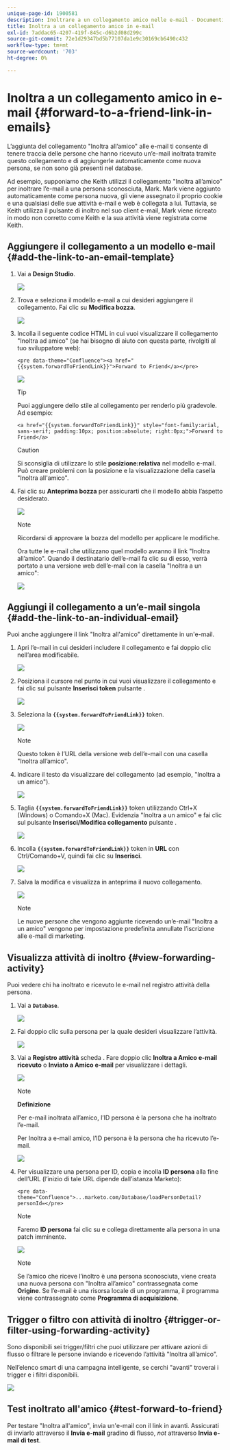 ```yaml
---
unique-page-id: 1900581
description: Inoltrare a un collegamento amico nelle e-mail - Documenti Marketo - Documentazione del prodotto
title: Inoltra a un collegamento amico in e-mail
exl-id: 7addac65-4207-419f-845c-d6b2d08d299c
source-git-commit: 72e1d29347bd5b77107da1e9c30169cb6490c432
workflow-type: tm+mt
source-wordcount: '703'
ht-degree: 0%

---
```


# Inoltra a un collegamento amico in e-mail {#forward-to-a-friend-link-in-emails}

L’aggiunta del collegamento &quot;Inoltra all’amico&quot; alle e-mail ti consente di tenere traccia delle persone che hanno ricevuto un’e-mail inoltrata tramite questo collegamento e di aggiungerle automaticamente come nuova persona, se non sono già presenti nel database.

Ad esempio, supponiamo che Keith utilizzi il collegamento &quot;Inoltra all’amico&quot; per inoltrare l’e-mail a una persona sconosciuta, Mark. Mark viene aggiunto automaticamente come persona nuova, gli viene assegnato il proprio cookie e una qualsiasi delle sue attività e-mail e web è collegata a lui. Tuttavia, se Keith utilizza il pulsante di inoltro nel suo client e-mail, Mark viene ricreato in modo non corretto come Keith e la sua attività viene registrata come Keith.

## Aggiungere il collegamento a un modello e-mail {#add-the-link-to-an-email-template}

1. Vai a **Design Studio**.

   ![](assets/one-8.png)

1. Trova e seleziona il modello e-mail a cui desideri aggiungere il collegamento. Fai clic su **Modifica bozza**.

   ![](assets/two-7.png)

1. Incolla il seguente codice HTML in cui vuoi visualizzare il collegamento &quot;Inoltra ad amico&quot; (se hai bisogno di aiuto con questa parte, rivolgiti al tuo sviluppatore web):

   `<pre data-theme="Confluence"><a href="{{system.forwardToFriendLink}}">Forward to Friend</a></pre>`

   ![](assets/three-7.png)

   >[!TIP]
   >
   >
   >Puoi aggiungere dello stile al collegamento per renderlo più gradevole. Ad esempio:
   >
   >`<a href="{{system.forwardToFriendLink}}" style="font-family:arial, sans-serif; padding:10px; position:absolute; right:0px;">Forward to Friend</a>`

   >[!CAUTION]
   >
   >Si sconsiglia di utilizzare lo stile **posizione:relativa** nel modello e-mail. Può creare problemi con la posizione e la visualizzazione della casella &quot;Inoltra all&#39;amico&quot;.

1. Fai clic su **Anteprima bozza** per assicurarti che il modello abbia l’aspetto desiderato.

   ![](assets/four-5.png)

   >[!NOTE]
   >
   >Ricordarsi di approvare la bozza del modello per applicare le modifiche.

   Ora tutte le e-mail che utilizzano quel modello avranno il link &quot;Inoltra all’amico&quot;. Quando il destinatario dell’e-mail fa clic su di esso, verrà portato a una versione web dell’e-mail con la casella &quot;Inoltra a un amico&quot;:

   ![](assets/f2afbox.png)

## Aggiungi il collegamento a un’e-mail singola {#add-the-link-to-an-individual-email}

Puoi anche aggiungere il link &quot;Inoltra all&#39;amico&quot; direttamente in un&#39;e-mail.

1. Apri l’e-mail in cui desideri includere il collegamento e fai doppio clic nell’area modificabile.

   ![](assets/five-4.png)

1. Posiziona il cursore nel punto in cui vuoi visualizzare il collegamento e fai clic sul pulsante **Inserisci token** pulsante .

   ![](assets/six-2.png)

1. Seleziona la **`{{system.forwardToFriendLink}}`** token.

   ![](assets/seven-1.png)

   >[!NOTE]
   >
   >Questo token è l’URL della versione web dell’e-mail con una casella &quot;Inoltra all’amico&quot;.

1. Indicare il testo da visualizzare del collegamento (ad esempio, &quot;Inoltra a un amico&quot;).

   ![](assets/seven-1.png)

1. Taglia **`{{system.forwardToFriendLink}}`** token utilizzando Ctrl+X (Windows) o Comando+X (Mac). Evidenzia &quot;Inoltra a un amico&quot; e fai clic sul pulsante **Inserisci/Modifica collegamento** pulsante .

   ![](assets/eight-1.png)

1. Incolla **`{{system.forwardToFriendLink}}`** token in **URL** con Ctrl/Comando+V, quindi fai clic su **Inserisci**.

   ![](assets/nine.png)

1. Salva la modifica e visualizza in anteprima il nuovo collegamento.

   ![](assets/ten-1.png)

   >[!NOTE]
   >
   >Le nuove persone che vengono aggiunte ricevendo un’e-mail &quot;Inoltra a un amico&quot; vengono per impostazione predefinita annullate l’iscrizione alle e-mail di marketing.

## Visualizza attività di inoltro {#view-forwarding-activity}

Puoi vedere chi ha inoltrato e ricevuto le e-mail nel registro attività della persona.

1. Vai a **`Database`**.

   ![](assets/db.png)

1. Fai doppio clic sulla persona per la quale desideri visualizzare l’attività.

   ![](assets/fourteen.png)

1. Vai a **Registro attività** scheda . Fare doppio clic **Inoltra a Amico e-mail ricevuto** o **Inviato a Amico e-mail** per visualizzare i dettagli.

   ![](assets/fifteen.png)

   >[!NOTE]
   >
   >**Definizione**
   >
   >Per e-mail inoltrata all’amico, l’ID persona è la persona che ha inoltrato l’e-mail.
   >
   >Per Inoltra a e-mail amico, l’ID persona è la persona che ha ricevuto l’e-mail.

   ![](assets/sixteen.png)

1. Per visualizzare una persona per ID, copia e incolla **ID persona** alla fine dell’URL (l’inizio di tale URL dipende dall’istanza Marketo):

   `<pre data-theme="Confluence">...marketo.com/Database/loadPersonDetail?personId=</pre>`

   >[!NOTE]
   >
   >Faremo **ID persona** fai clic su e collega direttamente alla persona in una patch imminente.

   ![](assets/seventeen.png)

   >[!NOTE]
   >
   >Se l’amico che riceve l’inoltro è una persona sconosciuta, viene creata una nuova persona con &quot;Inoltra all’amico&quot; contrassegnata come **Origine**.
   >Se l’e-mail è una risorsa locale di un programma, il programma viene contrassegnato come **Programma di acquisizione**.

## Trigger o filtro con attività di inoltro {#trigger-or-filter-using-forwarding-activity}

Sono disponibili sei trigger/filtri che puoi utilizzare per attivare azioni di flusso o filtrare le persone inviando e ricevendo l’attività &quot;Inoltra all’amico&quot;.

Nell’elenco smart di una campagna intelligente, se cerchi &quot;avanti&quot; troverai i trigger e i filtri disponibili.

![](assets/nineteen.png)

## Test inoltrato all&#39;amico {#test-forward-to-friend}

Per testare &quot;Inoltra all&#39;amico&quot;, invia un&#39;e-mail con il link in avanti. Assicurati di inviarlo attraverso il **Invia e-mail** gradino di flusso, *not* attraverso **Invia e-mail di test**.

